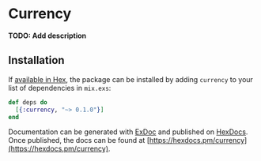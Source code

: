 # Currency

**TODO: Add description**

## Installation

If [available in Hex](https://hex.pm/docs/publish), the package can be installed
by adding `currency` to your list of dependencies in `mix.exs`:

```elixir
def deps do
  [{:currency, "~> 0.1.0"}]
end
```

Documentation can be generated with [ExDoc](https://github.com/elixir-lang/ex_doc)
and published on [HexDocs](https://hexdocs.pm). Once published, the docs can
be found at [https://hexdocs.pm/currency](https://hexdocs.pm/currency).


